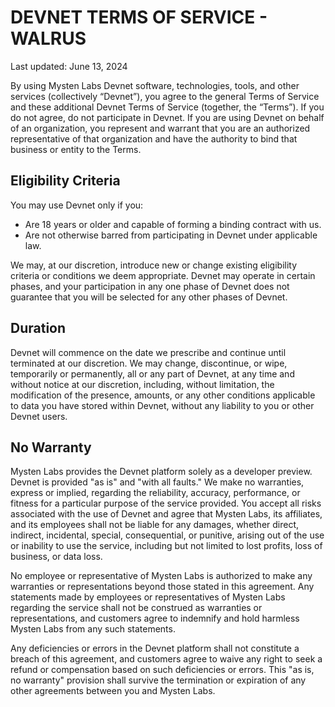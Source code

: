 <!-- markdownlint-disable proper-names -->
# DEVNET TERMS OF SERVICE - WALRUS

Last updated: June 13, 2024

By using Mysten Labs Devnet software, technologies, tools, and other services (collectively
“Devnet”), you agree to the general Terms of Service and these additional Devnet Terms of Service
(together, the “Terms”). If you do not agree, do not participate in Devnet. If you are using Devnet
on behalf of an organization, you represent and warrant that you are an authorized representative of
that organization and have the authority to bind that business or entity to the Terms.

## Eligibility Criteria

You may use Devnet only if you:

- Are 18 years or older and capable of forming a binding contract with us.
- Are not otherwise barred from participating in Devnet under applicable law.

We may, at our discretion, introduce new or change existing eligibility criteria or conditions we
deem appropriate. Devnet may operate in certain phases, and your participation in any one phase of
Devnet does not guarantee that you will be selected for any other phases of Devnet.

## Duration

Devnet will commence on the date we prescribe and continue until terminated at our discretion. We
may change, discontinue, or wipe, temporarily or permanently, all or any part of Devnet, at any
time and without notice at our discretion, including, without limitation, the modification of the
presence, amounts, or any other conditions applicable to data you have stored within Devnet, without
any liability to you or other Devnet users.

## No Warranty

Mysten Labs provides the Devnet platform solely as a developer preview. Devnet is provided "as is"
and "with all faults." We make no warranties, express or implied, regarding the reliability,
accuracy, performance, or fitness for a particular purpose of the service provided. You accept all
risks associated with the use of Devnet and agree that Mysten Labs, its affiliates, and its
employees shall not be liable for any damages, whether direct, indirect, incidental, special,
consequential, or punitive, arising out of the use or inability to use the service, including but
not limited to lost profits, loss of business, or data loss.

No employee or representative of Mysten Labs is authorized to make any warranties or representations
beyond those stated in this agreement. Any statements made by employees or representatives of Mysten
Labs regarding the service shall not be construed as warranties or representations, and customers
agree to indemnify and hold harmless Mysten Labs from any such statements.

Any deficiencies or errors in the Devnet platform shall not constitute a breach of this agreement,
and customers agree to waive any right to seek a refund or compensation based on such deficiencies
or errors. This "as is, no warranty" provision shall survive the termination or expiration of any
other agreements between you and Mysten Labs.
